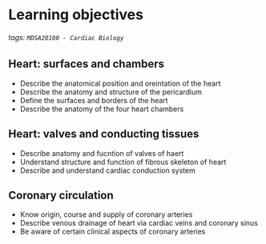 # Learning objectives
###### tags: `MDSA20180 - Cardiac Biology`

## Heart: surfaces and chambers
- Describe the anatomical position and oreintation of the heart
- Describe the anatomy and structure of the pericardium
- Define the surfaces and borders of the heart
- Describe the anatomy of the four heart chambers

## Heart: valves and conducting tissues
- Describe anatomy and fucntion of valves of haert
- Understand structure and function of fibrous skeleton of heart
- Describe and understand cardiac conduction system

## Coronary circulation
- Know origin, course and supply of coronary arteries
- Describe venous drainage of heart via cardiac veins and coronary sinus
- Be aware of certain clinical aspects of coronary arteries
